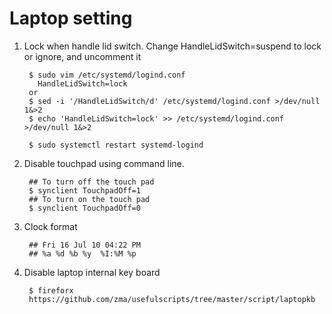 Laptop setting
==============

1. Lock when handle lid switch.
   Change HandleLidSwitch=suspend to lock or ignore, and uncomment it

        $ sudo vim /etc/systemd/logind.conf
          HandleLidSwitch=lock
        or
        $ sed -i '/HandleLidSwitch/d' /etc/systemd/logind.conf >/dev/null 1&>2
        $ echo 'HandleLidSwitch=lock' >> /etc/systemd/logind.conf >/dev/null 1&>2

        $ sudo systemctl restart systemd-logind

2. Disable touchpad using command line.

        ## To turn off the touch pad
        $ synclient TouchpadOff=1
        ## To turn on the touch pad
        $ synclient TouchpadOff=0

3. Clock format

        ## Fri 16 Jul 10 04:22 PM 
        ## %a %d %b %y  %I:%M %p


4. Disable laptop internal key board

        $ fireforx
        https://github.com/zma/usefulscripts/tree/master/script/laptopkb
        
